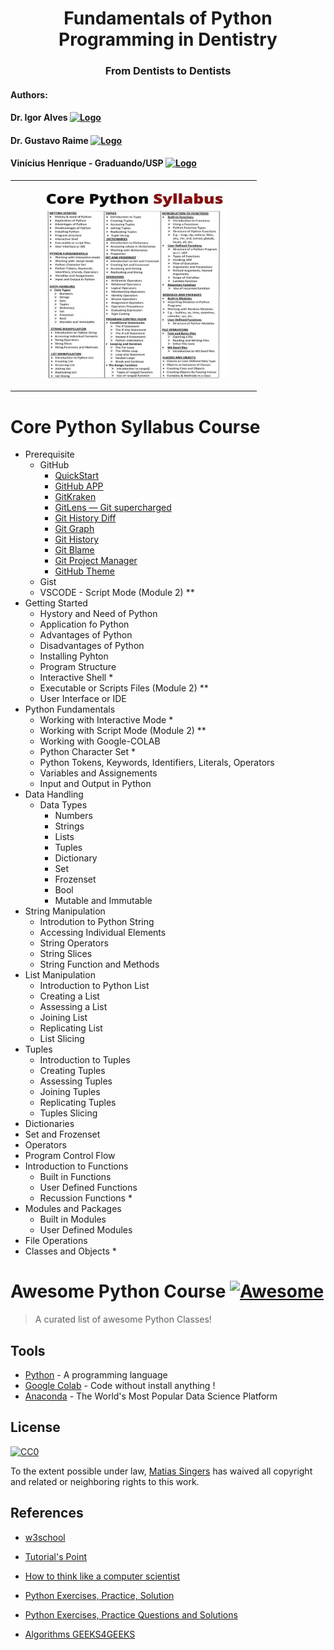 <h1 align="center">Fundamentals of Python Programming in Dentistry</h1>
<h3 align="center">From Dentists to Dentists
  <!-- https://www.markdownguide.org/basic-syntax/#images-1 -->
  <!--  
  ![SIG Bahia](img/sig1.png)
  ![SIG Bahia](img/sig2.png)
  -->
</h3>

<h4>Authors:</h4>
<h4> Dr. Igor Alves
  <a href="https://www.linkedin.com/in/igoralves1/">
    <img src="https://content.linkedin.com/content/dam/me/business/en-us/amp/brand-site/v2/bg/LI-Bug.svg.original.svg" alt="Logo" width="20" height="20">
  </a>
</h4>
<h4> Dr. Gustavo Raime
  <a href="https://www.linkedin.com/in/gustavo-raime-health-innovation/">
    <img src="https://content.linkedin.com/content/dam/me/business/en-us/amp/brand-site/v2/bg/LI-Bug.svg.original.svg" alt="Logo" width="20" height="20">
  </a>
</h4>
<h4> Vinícius Henrique - Graduando/USP
  <a href="https://www.linkedin.com/in/gustavo-raime-health-innovation/">
    <img src="https://content.linkedin.com/content/dam/me/business/en-us/amp/brand-site/v2/bg/LI-Bug.svg.original.svg" alt="Logo" width="20" height="20">
  </a>
</h4>

<!-- https://divtable.com/generator/ -->
<!-- https://www.quackit.com/html/html_table_generator.cfm -->
<div align="center">
  <table>
    <tbody>
      <tr>
        <td>
          <figure>
            <img src="imgs/pythonSylabus.jpg" alt="python" width="300" height="300">
            <!--  <figcaption>SHP Bahia - Nazaré em Foco</figcaption> -->
          </figure>
        </td>
      </tr>
    </tbody>
  </table>
</div>




# Core Python Syllabus Course
- Prerequisite
  - GitHub
    - [QuickStart](https://docs.github.com/pt/get-started/quickstart/hello-world)   
    - [GitHub APP](https://desktop.github.com/)   
    - [GitKraken](https://www.gitkraken.com/)  
    - [GitLens — Git supercharged](https://marketplace.visualstudio.com/items?itemName=eamodio.gitlens)
    - [Git History Diff](https://marketplace.visualstudio.com/items?itemName=huizhou.githd)
    - [Git Graph](https://marketplace.visualstudio.com/items?itemName=mhutchie.git-graph)
    - [Git History](https://marketplace.visualstudio.com/items?itemName=donjayamanne.githistory)
    - [Git Blame](https://marketplace.visualstudio.com/items?itemName=waderyan.gitblame)
    - [Git Project Manager](https://marketplace.visualstudio.com/items?itemName=felipecaputo.git-project-manager)
    - [GitHub Theme](https://marketplace.visualstudio.com/items?itemName=GitHub.github-vscode-theme)
  - Gist 
  - VSCODE - Script Mode (Module 2) **
- Getting Started
  - Hystory and Need of Python
  - Application fo Python
  - Advantages of Python
  - Disadvantages of Python
  - Installing Pyhton
  - Program Structure
  - Interactive Shell *
  - Executable or Scripts Files (Module 2) **
  - User Interface or IDE
- Python Fundamentals
  - Working with Interactive Mode *
  - Working with Script Mode (Module 2) **
  - Working with Google-COLAB
  - Python Character Set *
  - Python Tokens, Keywords, Identifiers, Literals, Operators
  - Variables and Assignements
  - Input and Output in Python
- Data Handling
  - Data Types
    - Numbers
    - Strings
    - Lists
    - Tuples
    - Dictionary
    - Set
    - Frozenset
    - Bool
    - Mutable and Immutable  
- String Manipulation
  - Introdution to Python String
  - Accessing Individual Elements
  - String Operators
  - String Slices
  - String Function and Methods 
- List Manipulation
  - Introduction to Python List
  - Creating a List 
  - Assessing a List
  - Joining List
  - Replicating List
  - List Slicing 
- Tuples
  - Introduction to Tuples
  - Creating Tuples
  - Assessing Tuples
  - Joining Tuples
  - Replicating Tuples
  - Tuples Slicing 
- Dictionaries
- Set and Frozenset
- Operators
- Program Control Flow
- Introduction to Functions
  - Built in Functions
  - User Defined Functions
  - Recussion Functions *
- Modules and Packages
  - Built in Modules
  - User Defined Modules
- File Operations
- Classes and Objects *  





# Awesome Python Course [![Awesome](https://cdn.rawgit.com/sindresorhus/awesome/d7305f38d29fed78fa85652e3a63e154dd8e8829/media/badge.svg)](https://github.com/sindresorhus/awesome#readme)
> A curated list of awesome Python Classes!

## Tools

- [Python](https://www.python.org/) - A programming language
- [Google Colab](https://colab.research.google.com/?hl=pt-BR#create=true) - Code without install anything !
- [Anaconda](https://www.anaconda.com/) - The World's Most Popular Data Science Platform


## License

[![CC0](https://licensebuttons.net/p/zero/1.0/88x31.png)](https://creativecommons.org/publicdomain/zero/1.0/)

To the extent possible under law, [Matias Singers](https://mts.io) has waived all copyright and related or neighboring rights to this work.


## References
- [w3school](https://www.w3schools.com/python/)

- [Tutorial's Point](https://www.tutorialspoint.com/python/index.htm)

- [How to think like a computer scientist](https://openbookproject.net/thinkcs/python/english3e/)
- [Python Exercises, Practice, Solution](https://www.w3resource.com/python-exercises/)
- [Python Exercises, Practice Questions and Solutions](https://www.geeksforgeeks.org/python-exercises-practice-questions-and-solutions/)
- [Algorithms GEEKS4GEEKS](https://www.geeksforgeeks.org/algorithms-gq/)
